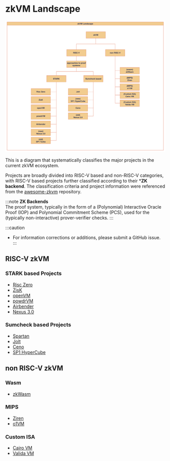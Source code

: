 # zkVM Landscape

![landscape](./img/landscape.png)


This is a diagram that systematically classifies the major projects in the current zkVM ecosystem.

Projects are broadly divided into RISC-V based and non-RISC-V categories, with RISC-V based projects further classified according to their ***ZK backend**. The classification criteria and project information were referenced from the [awesome-zkvm](https://github.com/rkdud007/awesome-zkvm) repository.

:::note
**ZK Backends**<br />
The proof system, typically in the form of a (Polynomial) Interactive Oracle Proof (IOP) and Polynomial Commitment Scheme (PCS), used for the (typically non-interactive) prover-verifier checks.
:::

:::caution
- For information corrections or additions, please submit a GitHub issue.
:::


## RISC-V zkVM
### STARK based Projects
- [Risc Zero](https://github.com/risc0/risc0)
- [ZisK](https://github.com/0xPolygonHermez/zisk)
- [openVM](https://github.com/openvm-org/openvm)
- [powdrVM](https://github.com/powdr-labs/powdr)
- [Airbender](https://github.com/matter-labs/zksync-airbender)
- [Nexus 3.0](https://github.com/nexus-xyz/nexus-zkvm)

### Sumcheck based Projects
- [Spartan](https://github.com/microsoft/Spartan)
- [Jolt](https://github.com/a16z/jolt)
- [Ceno](https://github.com/scroll-tech/ceno)
- [SP1 HyperCube](https://github.com/succinctlabs/sp1)

## non RISC-V zkVM
### Wasm
- [zkWasm](https://github.com/DelphinusLab/zkWasm)
### MIPS
- [Ziren](https://github.com/ProjectZKM/Ziren)
- [o1VM](https://github.com/o1-labs/proof-systems/tree/master/o1vm)
### Custom ISA
- [Cairo VM](https://github.com/lambdaclass/cairo-vm)
- [Valida VM](https://github.com/lita-xyz/valida-vm)